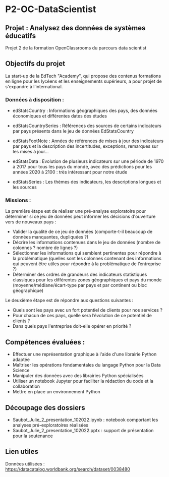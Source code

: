 # P2-OC-DataScientist

## Projet : Analysez des données de systèmes éducatifs
Projet 2 de la formation OpenClassrooms du parcours data scientist

## Objectifs du projet

La start-up de la EdTech "Academy", qui propose des contenus formations en ligne pour les lycéens et les enseignements supérieurs, a pour projet de s'expandre à l’international.

### Données à disposition : 
- edStatsCountry : Informations géographiques des pays, des données économiques et différentes dates des études

- edStatsCountrySeries : Références des sources de certains indicateurs par pays présents dans le jeu de données EdStatsCountry

- edStatsFootNote : Années de références de mises à jour des indicateurs par pays et la description des incertitudes, exceptions, remarques sur les mises à jour...

- edStatsData : Evolution de plusieurs indicateurs sur une période de 1970 à 2017 pour tous les pays du monde, avec des prédictions pour les années 2020 à 2100 : très intéressant pour notre étude

- edStatsSeries : Les thèmes des indicateurs, les descriptions longues et les sources


### Missions : 

La première étape est de réaliser une pré-analyse exploratoire pour déterminer si ce jeu de données peut informer les décisions d'ouverture vers de nouveaux pays :
- Valider la qualité de ce jeu de données (comporte-t-il beaucoup de données manquantes, dupliquées ?)
- Décrire les informations contenues dans le jeu de données (nombre de colonnes ? nombre de lignes ?)
- Sélectionner les informations qui semblent pertinentes pour répondre à la problématique (quelles sont les colonnes contenant des informations qui peuvent être utiles pour répondre à la problématique de l’entreprise ?)
- Déterminer des ordres de grandeurs des indicateurs statistiques classiques pour les différentes zones géographiques et pays du monde (moyenne/médiane/écart-type par pays et par continent ou bloc géographique)

Le deuxième étape est de répondre aux questions suivantes :
- Quels sont les pays avec un fort potentiel de clients pour nos services ?
- Pour chacun de ces pays, quelle sera l’évolution de ce potentiel de clients ?
- Dans quels pays l'entreprise doit-elle opérer en priorité ?

## Compétences évaluées :
- Effectuer une représentation graphique à l'aide d'une librairie Python adaptée
- Maîtriser les opérations fondamentales du langage Python pour la Data Science
- Manipuler des données avec des librairies Python spécialisées
- Utiliser un notebook Jupyter pour faciliter la rédaction du code et la collaboration
- Mettre en place un environnement Python

## Découpage des dossiers

- Saubot_Julie_2_presentation_102022.ipynb : notebook comportant les analyses pré-exploratoires réalisées
- Saubot_Julie_2_presentation_102022.pptx : support de présentation pour la soutenance
  
## Lien utiles
Données utilisées : https://datacatalog.worldbank.org/search/dataset/0038480
